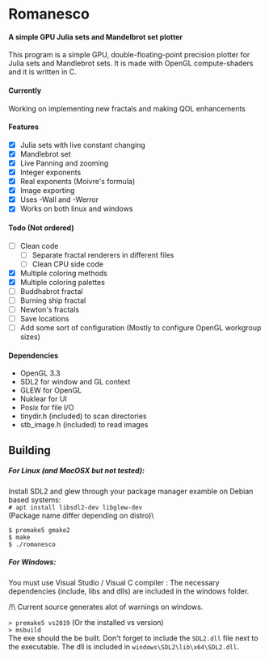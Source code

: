 # Romanesco
#### A simple GPU Julia sets and Mandelbrot set plotter

This program is a simple GPU, double-floating-point precision plotter for Julia sets and Mandlebrot sets. It is made with OpenGL compute-shaders and it is written in C.

#### Currently

Working on implementing new fractals and making QOL enhancements

#### Features

- [x] Julia sets with live constant changing
- [x] Mandlebrot set
- [x] Live Panning and zooming
- [x] Integer exponents
- [x] Real exponents (Moivre's formula)
- [x] Image exporting
- [x] Uses -Wall and -Werror
- [x] Works on both linux and windows

#### Todo (Not ordered)

- [ ] Clean code
  - [ ] Separate fractal renderers in different files
  - [ ] Clean CPU side code
- [x] Multiple coloring methods
- [x] Multiple coloring palettes
- [ ] Buddhabrot fractal
- [ ] Burning ship fractal
- [ ] Newton's fractals
- [ ] Save locations
- [ ] Add some sort of configuration (Mostly to configure OpenGL workgroup sizes)

#### Dependencies

- OpenGL 3.3
- SDL2 for window and GL context
- GLEW for OpenGL
- Nuklear for UI
- Posix for file I/O
- tinydir.h (included) to scan directories
- stb_image.h (included) to read images

## Building 

##### For Linux (and MacOSX but not tested):
Install SDL2 and glew through your package manager
examble on Debian based systems:\
`# apt install libsdl2-dev libglew-dev`\
(Package name differ depending on distro)\

`$ premake5 gmake2`\
`$ make`\
`$ ./romanesco`

##### For Windows:
You must use Visual Studio / Visual C compiler :
The necessary dependencies (include, libs and dlls) are included in the windows folder.

/!\ Current source generates alot of warnings on windows.

`> premake5 vs2019` (Or the installed vs version)\
`> msbuild`\
The exe should the be built.
Don't forget to include the `SDL2.dll` file next to the executable. The dll is included in `windows\SDL2\lib\x64\SDL2.dll`.

